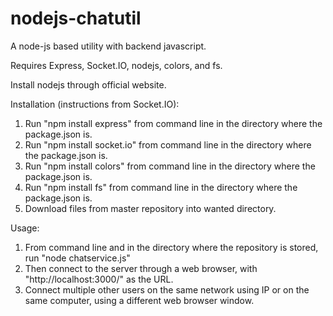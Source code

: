 # nodejs-chatutil
A node-js based utility with backend javascript.

Requires Express, Socket.IO, nodejs, colors, and fs.

Install nodejs through official website.

Installation (instructions from Socket.IO):
1. Run "npm install express" from command line in the directory where the package.json is.
2. Run "npm install socket.io" from command line in the directory where the package.json is.
3. Run "npm install colors" from command line in the directory where the package.json is.
4. Run "npm install fs" from command line in the directory where the package.json is.
5. Download files from master repository into wanted directory.

Usage:
1. From command line and in the directory where the repository is stored, run "node chatservice.js"
2. Then connect to the server through a web browser, with "http://localhost:3000/" as the URL.
3. Connect multiple other users on the same network using IP or on the same computer, using a different web browser window.
